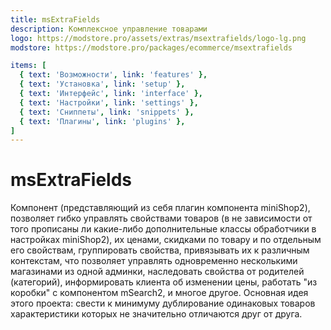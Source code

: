 ```yaml
---
title: msExtraFields
description: Комплексное управление товарами
logo: https://modstore.pro/assets/extras/msextrafields/logo-lg.png
modstore: https://modstore.pro/packages/ecommerce/msextrafields

items: [
  { text: 'Возможности', link: 'features' },
  { text: 'Установка', link: 'setup' },
  { text: 'Интерфейс', link: 'interface' },
  { text: 'Настройки', link: 'settings' },
  { text: 'Сниппеты', link: 'snippets' },
  { text: 'Плагины', link: 'plugins' },
]
---
```

# msExtraFields

Компонент (представляющий из себя плагин компонента miniShop2), позволяет гибко управлять свойствами товаров (в не зависимости от того прописаны ли какие-либо дополнительные классы обработчики в настройках miniShop2), их ценами, скидками по товару и по отдельным его свойствам, группировать свойства, привязывать их к различным контекстам, что позволяет управлять одновременно несколькими магазинами из одной админки, наследовать свойства от родителей (категорий), информировать клиента об изменении цены, работать "из коробки" с компонентом mSearch2, и многое другое. Основная идея этого проекта: свести к минимуму дублирование одинаковых товаров характеристики которых не значительно отличаются друг от друга.
